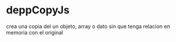 # deppCopyJs
crea una copia del un objeto, array o dato sin que tenga relacion en memoria con el original
